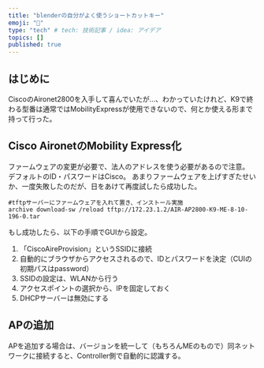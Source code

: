 ```yaml
---
title: "blenderの自分がよく使うショートカットキー"
emoji: "🎉"
type: "tech" # tech: 技術記事 / idea: アイデア
topics: []
published: true
---
```

## はじめに
CiscoのAironet2800を入手して喜んでいたが…、わかっていたけれど、K9で終わる型番は通常ではMobilityExpressが使用できないので、何とか使える形まで持って行った。

## Cisco AironetのMobility Express化
ファームウェアの変更が必要で、法人のアドレスを使う必要があるので注意。
デフォルトのID・パスワードはCisco。
あまりファームウェアを上げすぎたせいか、一度失敗したのだが、日をあけて再度試したら成功した。

    #tftpサーバーにファームウェアを入れて置き、インストール実施
    archive download-sw /reload tftp://172.23.1.2/AIR-AP2800-K9-ME-8-10-196-0.tar

もし成功したら、以下の手順でGUIから設定。
1. 「CiscoAireProvision」というSSIDに接続
2. 自動的にブラウザからアクセスされるので、IDとパスワードを決定（CUIの初期パスはpassword）
3. SSIDの設定は、WLANから行う
4. アクセスポイントの選択から、IPを固定しておく
5. DHCPサーバーは無効にする

## APの追加
APを追加する場合は、バージョンを統一して（もちろんMEのもので）同ネットワークに接続すると、Controller側で自動的に認識する。